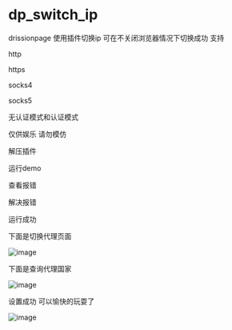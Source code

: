 # dp_switch_ip
drissionpage 使用插件切换ip 可在不关闭浏览器情况下切换成功
支持 

http 

https

socks4

socks5 

无认证模式和认证模式

仅供娱乐 请勿模仿


解压插件

运行demo

查看报错

解决报错

运行成功

下面是切换代理页面




![image](https://github.com/user-attachments/assets/958d7bee-32d4-4177-bfa3-584c47aaad3c)





下面是查询代理国家




![image](https://github.com/user-attachments/assets/e8d08c6a-e315-43c7-a584-ad2c7cbd576f)





设置成功 可以愉快的玩耍了




![image](https://github.com/user-attachments/assets/13754fcd-2af4-4c51-b4d3-ea7cdc5472eb)
